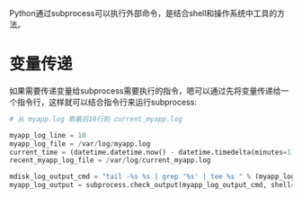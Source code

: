 Python通过subprocess可以执行外部命令，是结合shell和操作系统中工具的方法。

# 变量传递

如果需要传递变量给subprocess需要执行的指令，嗯可以通过先将变量传递给一个指令行，这样就可以结合指令行来运行subprocess:

```python
# 从 myapp.log 取最后10行到 current_myapp.log

myapp_log_line = 10
myapp_log_file = /var/log/myapp.log
current_time = (datetime.datetime.now() - datetime.timedelta(minutes=1)).strftime("%Y-%m-%d %H:%M")
recent_myapp_log_file = /var/log/current_myapp.log

mdisk_log_output_cmd = "tail -%s %s | grep '%s' | tee %s " % (myapp_log_line, myapp_log_file, current_time, recent_myapp_log_file)
myapp_log_output = subprocess.check_output(myapp_log_output_cmd, shell=True).splitlines()
```